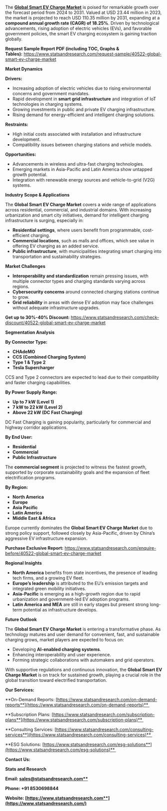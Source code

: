 ﻿The [**Global Smart EV Charge Market**](https://www.statsandresearch.com/report/40522-global-smart-ev-charge-market) is poised for remarkable growth over the forecast period from 2024 to 2031. Valued at USD 23.44 million in 2023, the market is projected to reach USD 110.35 million by 2031, expanding at a **compound annual growth rate (CAGR) of 18.25%**. Driven by technological advancements, rising adoption of electric vehicles (EVs), and favorable government policies, the smart EV charging ecosystem is gaining traction globally.

**Request Sample Report PDF (including TOC, Graphs & Tables):** <https://www.statsandresearch.com/request-sample/40522-global-smart-ev-charge-market>

**Market Dynamics**

**Drivers:**

- Increasing adoption of electric vehicles due to rising environmental concerns and government mandates.
- Rapid development in **smart grid infrastructure** and integration of IoT technologies in charging systems.
- Growing investments in public and private EV charging infrastructure.
- Rising demand for energy-efficient and intelligent charging solutions.

**Restraints:**

- High initial costs associated with installation and infrastructure development.
- Compatibility issues between charging stations and vehicle models.

**Opportunities:**

- Advancements in wireless and ultra-fast charging technologies.
- Emerging markets in Asia-Pacific and Latin America show untapped growth potential.
- Integration with renewable energy sources and vehicle-to-grid (V2G) systems.

**Industry Scope & Applications**

The **Global Smart EV Charge Market** covers a wide range of applications across residential, commercial, and industrial domains. With increasing urbanization and smart city initiatives, demand for intelligent charging infrastructure is surging, especially in:

- **Residential settings**, where users benefit from programmable, cost-efficient charging.
- **Commercial locations**, such as malls and offices, which see value in offering EV charging as an added service.
- **Public infrastructure**, with municipalities integrating smart charging into transportation and sustainability strategies.

**Market Challenges**

- **Interoperability and standardization** remain pressing issues, with multiple connector types and charging standards varying across regions.
- **Cybersecurity concerns** around connected charging stations continue to grow.
- **Grid reliability** in areas with dense EV adoption may face challenges without adequate infrastructure upgrades.

**Get up to 30%-40% Discount:** <https://www.statsandresearch.com/check-discount/40522-global-smart-ev-charge-market>

**Segmentation Analysis**

**By Connector Type:**

- **CHAdeMO**
- **CCS (Combined Charging System)**
- **Type 1 & Type 2**
- **Tesla Supercharger**

CCS and Type 2 connectors are expected to lead due to their compatibility and faster charging capabilities.

**By Power Supply Range:**

- **Up to 7 kW (Level 1)**
- **7 kW to 22 kW (Level 2)**
- **Above 22 kW (DC Fast Charging)**

DC Fast Charging is gaining popularity, particularly for commercial and highway corridor applications.

**By End User:**

- **Residential**
- **Commercial**
- **Public Infrastructure**

The **commercial segment** is projected to witness the fastest growth, supported by corporate sustainability goals and the expansion of fleet electrification programs.

**By Region:**

- **North America**
- **Europe**
- **Asia Pacific**
- **Latin America**
- **Middle East & Africa**

Europe currently dominates the **Global Smart EV Charge Market** due to strong policy support, followed closely by Asia-Pacific, driven by China’s aggressive EV infrastructure expansion.

**Purchase Exclusive Report:** <https://www.statsandresearch.com/enquire-before/40522-global-smart-ev-charge-market>

**Regional Insights**

- **North America** benefits from state incentives, the presence of leading tech firms, and a growing EV fleet.
- **Europe’s leadership** is attributed to the EU’s emission targets and integrated green mobility initiatives.
- **Asia-Pacific** is emerging as a high-growth region due to rapid urbanization and government-led EV adoption programs.
- **Latin America and MEA** are still in early stages but present strong long-term potential as infrastructure develops.

**Future Outlook**

The **Global Smart EV Charge Market** is entering a transformative phase. As technology matures and user demand for convenient, fast, and sustainable charging grows, market players are expected to focus on:

- Developing **AI-enabled charging systems**.
- Enhancing interoperability and user experience.
- Forming strategic collaborations with automakers and grid operators.

With supportive regulations and continuous innovation, the **Global Smart EV Charge Market** is on track for sustained growth, playing a crucial role in the global transition toward electrified transportation.

**Our Services:** 

**On-Demand Reports: [https://www.statsandresearch.com/on-demand-reports**](https://www.statsandresearch.com/on-demand-reports)** 

**Subscription Plans: [https://www.statsandresearch.com/subscription-plans**](https://www.statsandresearch.com/subscription-plans)** 

**Consulting Services: [https://www.statsandresearch.com/consulting-services**](https://www.statsandresearch.com/consulting-services)** 

**ESG Solutions: [https://www.statsandresearch.com/esg-solutions**](https://www.statsandresearch.com/esg-solutions)** 



**Contact Us:** 

**Stats and Research** 

**Email: [sales@statsandresearch.com**](mailto:sales@statsandresearch.com)** 

**Phone: +91 8530698844** 

**Website: [https://www.statsandresearch.com**](https://www.statsandresearch.com/)**

